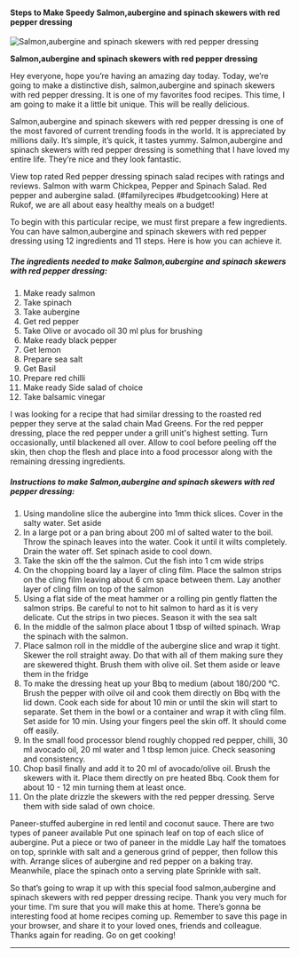             

#### Steps to Make Speedy Salmon,aubergine and spinach skewers with red pepper dressing

![Salmon,aubergine and spinach skewers with red pepper dressing](https://img-global.cpcdn.com/recipes/b910e567a0bfc1df/751x532cq70/salmonaubergine-and-spinach-skewers-with-red-pepper-dressing-recipe-main-photo.jpg)

**Salmon,aubergine and spinach skewers with red pepper dressing**

Hey everyone, hope you’re having an amazing day today. Today, we’re going to make a distinctive dish, salmon,aubergine and spinach skewers with red pepper dressing. It is one of my favorites food recipes. This time, I am going to make it a little bit unique. This will be really delicious.

Salmon,aubergine and spinach skewers with red pepper dressing is one of the most favored of current trending foods in the world. It is appreciated by millions daily. It’s simple, it’s quick, it tastes yummy. Salmon,aubergine and spinach skewers with red pepper dressing is something that I have loved my entire life. They’re nice and they look fantastic.

View top rated Red pepper dressing spinach salad recipes with ratings and reviews. Salmon with warm Chickpea, Pepper and Spinach Salad. Red pepper and aubergine salad. (#familyrecipes #budgetcooking) Here at Rukof, we are all about easy healthy meals on a budget!

To begin with this particular recipe, we must first prepare a few ingredients. You can have salmon,aubergine and spinach skewers with red pepper dressing using 12 ingredients and 11 steps. Here is how you can achieve it.

##### The ingredients needed to make Salmon,aubergine and spinach skewers with red pepper dressing:

1.  Make ready salmon
2.  Take spinach
3.  Take aubergine
4.  Get red pepper
5.  Take Olive or avocado oil 30 ml plus for brushing
6.  Make ready black pepper
7.  Get lemon
8.  Prepare sea salt
9.  Get Basil
10.  Prepare red chilli
11.  Make ready Side salad of choice
12.  Take balsamic vinegar

I was looking for a recipe that had similar dressing to the roasted red pepper they serve at the salad chain Mad Greens. For the red pepper dressing, place the red pepper under a grill unit's highest setting. Turn occasionally, until blackened all over. Allow to cool before peeling off the skin, then chop the flesh and place into a food processor along with the remaining dressing ingredients.

##### Instructions to make Salmon,aubergine and spinach skewers with red pepper dressing:

1.  Using mandoline slice the aubergine into 1mm thick slices. Cover in the salty water. Set aside
2.  In a large pot or a pan bring about 200 ml of salted water to the boil. Throw the spinach leaves into the water. Cook it until it wilts completely. Drain the water off. Set spinach aside to cool down.
3.  Take the skin off the the salmon. Cut the fish into 1 cm wide strips
4.  On the chopping board lay a layer of cling film. Place the salmon strips on the cling film leaving about 6 cm space between them. Lay another layer of cling film on top of the salmon
5.  Using a flat side of the meat hammer or a rolling pin gently flatten the salmon strips. Be careful to not to hit salmon to hard as it is very delicate. Cut the strips in two pieces. Season it with the sea salt
6.  In the middle of the salmon place about 1 tbsp of wilted spinach. Wrap the spinach with the salmon.
7.  Place salmon roll in the middle of the aubergine slice and wrap it tight. Skewer the roll straight away. Do that with all of them making sure they are skewered thight. Brush them with olive oil. Set them aside or leave them in the fridge
8.  To make the dressing heat up your Bbq to medium (about 180/200 °C. Brush the pepper with oilve oil and cook them directly on Bbq with the lid down. Cook each side for about 10 min or until the skin will start to separate. Set them in the bowl or a container and wrap it with cling film. Set aside for 10 min. Using your fingers peel the skin off. It should come off easily.
9.  In the small food processor blend roughly chopped red pepper, chilli, 30 ml avocado oil, 20 ml water and 1 tbsp lemon juice. Check seasoning and consistency.
10.  Chop basil finally and add it to 20 ml of avocado/olive oil. Brush the skewers with it. Place them directly on pre heated Bbq. Cook them for about 10 - 12 min turning them at least once.
11.  On the plate drizzle the skewers with the red pepper dressing. Serve them with side salad of own choice.

Paneer-stuffed aubergine in red lentil and coconut sauce. There are two types of paneer available Put one spinach leaf on top of each slice of aubergine. Put a piece or two of paneer in the middle Lay half the tomatoes on top, sprinkle with salt and a generous grind of pepper, then follow this with. Arrange slices of aubergine and red pepper on a baking tray. Meanwhile, place the spinach onto a serving plate Sprinkle with salt.

So that’s going to wrap it up with this special food salmon,aubergine and spinach skewers with red pepper dressing recipe. Thank you very much for your time. I’m sure that you will make this at home. There’s gonna be interesting food at home recipes coming up. Remember to save this page in your browser, and share it to your loved ones, friends and colleague. Thanks again for reading. Go on get cooking!

* * *
